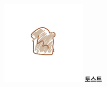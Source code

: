 <br />

<div align="center">
  
<a href="https://github.com/The-Toast"><img src="https://raw.githubusercontent.com/The-Toast/.github/main/assets/logo.png" width="256" /></a>
<b><big><big>토스트</big></big></b><br />

</div>

<br />
